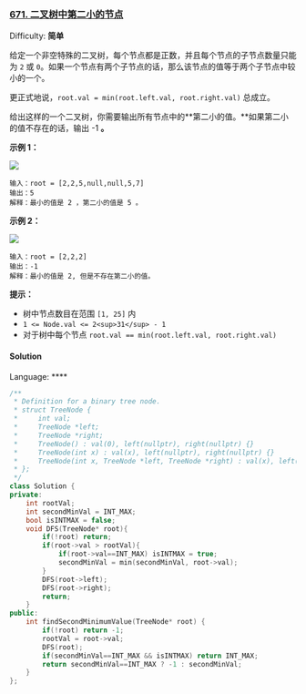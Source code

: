 ### [671\. 二叉树中第二小的节点](https://leetcode-cn.com/problems/second-minimum-node-in-a-binary-tree/)

Difficulty: **简单**


给定一个非空特殊的二叉树，每个节点都是正数，并且每个节点的子节点数量只能为 `2` 或 `0`。如果一个节点有两个子节点的话，那么该节点的值等于两个子节点中较小的一个。

更正式地说，`root.val = min(root.left.val, root.right.val)` 总成立。

给出这样的一个二叉树，你需要输出所有节点中的**第二小的值。**如果第二小的值不存在的话，输出 -1 **。**

**示例 1：**

![](https://assets.leetcode.com/uploads/2020/10/15/smbt1.jpg)

```
输入：root = [2,2,5,null,null,5,7]
输出：5
解释：最小的值是 2 ，第二小的值是 5 。
```

**示例 2：**

![](https://assets.leetcode.com/uploads/2020/10/15/smbt2.jpg)

```
输入：root = [2,2,2]
输出：-1
解释：最小的值是 2, 但是不存在第二小的值。
```

**提示：**

*   树中节点数目在范围 `[1, 25]` 内
*   `1 <= Node.val <= 2<sup>31</sup> - 1`
*   对于树中每个节点 `root.val == min(root.left.val, root.right.val)`


#### Solution

Language: ****

```cpp
​/**
 * Definition for a binary tree node.
 * struct TreeNode {
 *     int val;
 *     TreeNode *left;
 *     TreeNode *right;
 *     TreeNode() : val(0), left(nullptr), right(nullptr) {}
 *     TreeNode(int x) : val(x), left(nullptr), right(nullptr) {}
 *     TreeNode(int x, TreeNode *left, TreeNode *right) : val(x), left(left), right(right) {}
 * };
 */
class Solution {
private:
    int rootVal;
    int secondMinVal = INT_MAX;
    bool isINTMAX = false;
    void DFS(TreeNode* root){
        if(!root) return;
        if(root->val > rootVal){
            if(root->val==INT_MAX) isINTMAX = true;
            secondMinVal = min(secondMinVal, root->val);
        }
        DFS(root->left);
        DFS(root->right);
        return;
    }
public:
    int findSecondMinimumValue(TreeNode* root) {
        if(!root) return -1;
        rootVal = root->val;
        DFS(root);
        if(secondMinVal==INT_MAX && isINTMAX) return INT_MAX;
        return secondMinVal==INT_MAX ? -1 : secondMinVal;
    }
};
```